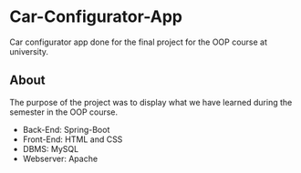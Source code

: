 # Car-Configurator-App

Car configurator app done for the final project for the OOP course at university.

## About

The purpose of the project was to display what we have learned during the semester in the OOP course.

<ul>
    <li>Back-End: Spring-Boot</li>
    <li>Front-End: HTML and CSS</li>
    <li>DBMS: MySQL</li>
    <li>Webserver: Apache</li>
</ul>
